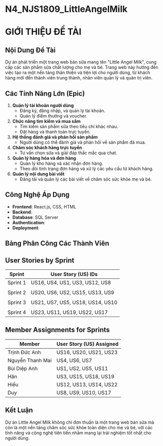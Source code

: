 # N4_NJS1809_LittleAngelMilk
# GIỚI THIỆU ĐỀ TÀI

## Nội Dung Đề Tài
Dự án phát triển một trang web bán sữa mang tên "Little Angel Milk", cung cấp các sản phẩm sữa chất lượng cho mẹ và bé. Trang web này hướng đến việc tạo ra một nền tảng thân thiện và tiện lợi cho người dùng, từ khách hàng mới đến thành viên trung thành, nhân viên quản lý và quản trị viên. 



## Các Tính Năng Lớn (Epic)
1. **Quản lý tài khoản người dùng**
   - Đăng ký, đăng nhập, và quản lý tài khoản.
   - Quản lý điểm thưởng và voucher.
2. **Chức năng tìm kiếm và mua sắm**
   - Tìm kiếm sản phẩm sữa theo tiêu chí khác nhau.
   - Đặt hàng và thanh toán trực tuyến.
3. **Hệ thống đánh giá và phản hồi sản phẩm**
   - Người dùng có thể đánh giá và phản hồi về sản phẩm đã mua.
4. **Chăm sóc khách hàng trực tuyến**
   - Tư vấn chọn sữa và giải đáp thắc mắc qua chat.
5. **Quản lý hàng hóa và đơn hàng**
   - Quản lý kho hàng và xác nhận đơn hàng.
   - Theo dõi tình trạng đơn hàng và xử lý các yêu cầu từ khách hàng.
6. **Quản lý nội dung bài viết**
   - Đăng tải và quản lý các bài viết về chăm sóc sức khỏe mẹ và bé.

## Công Nghệ Áp Dụng
- **Frontend**: React.js, CSS, HTML
- **Backend**: 
- **Database**: SQL Server
- **Authentication**:
- **Deployment**:

## Bảng Phân Công Các Thành Viên
## User Stories by Sprint

| Sprint  | User Story (US) IDs                       |
|---------|-------------------------------------------|
| Sprint 1|  US16, US4, US1, US3, US12, US8           |
|         |                                           |
| Sprint 2|  US20, US6, US2, US15, US13, US9          |
|         |                                           |
| Sprint 3|  US21, US7, US5, US18, US14, US10         |
|         |                                           |
| Sprint 4|  US23, US11, US19, US22, US17             |
             
## Member Assignments for Sprints 

| Member      | User Story (US) Assigned                                    |
|-------------|-------------------------------------------------------------|
| Trịnh Đức Anh            | US16, US20, US21, US23                         |
| Nguyễn Thanh Mai         | US4, US6, US7                                  |
| Bùi Diệp Anh             | US1, US2, US5, US11                            |
| Hân                      | US3, US15, US18, US19                          |
| Hiếu                     | US12, US13, US14, US22                         |
| Duy                      | US8, US9, US10, US17                           |

## Kết Luận
Dự án Little Angel Milk không chỉ đơn thuần là một trang web bán sữa mà còn là một nền tảng chăm sóc sức khỏe toàn diện cho mẹ và bé, với các tính năng và công nghệ tiên tiến nhằm mang lại trải nghiệm tốt nhất cho người dùng.
